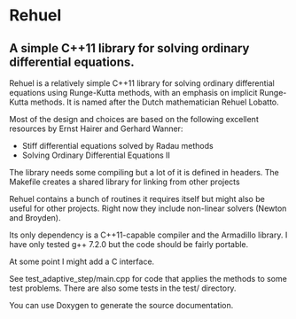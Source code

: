 Rehuel
==============
A simple C++11 library for solving ordinary differential equations.
--------------

Rehuel is a relatively simple C++11 library for solving ordinary differential
equations using Runge-Kutta methods, with an emphasis on implicit Runge-Kutta
methods. It is named after the Dutch mathematician Rehuel Lobatto.

Most of the design and choices are based on the following excellent resources
by Ernst Hairer and Gerhard Wanner:
 - Stiff differential equations solved by Radau methods
 - Solving Ordinary Differential Equations II

The library needs some compiling but a lot of it is defined in headers.
The Makefile creates a shared library for linking from other projects

Rehuel contains a bunch of routines it requires itself but might also be useful
for other projects. Right now they include non-linear solvers (Newton and
Broyden).

Its only dependency is a C++11-capable compiler and the Armadillo library.
I have only tested g++ 7.2.0 but the code should be fairly portable.

At some point I might add a C interface.

See test_adaptive_step/main.cpp for code that applies the methods to
some test problems. There are also some tests in the test/ directory.

You can use Doxygen to generate the source documentation.

